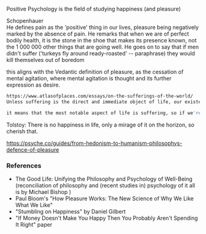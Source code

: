  Positive Psychology is the field of studying happiness (and pleasure) 
 
 Schopenhauer  
 He defines pain as the 'positive' thing in our lives, pleasure being negatively marked by the absence of pain. He remarks that when we are of perfect bodily health, it is the stone in the shoe that makes its presence known, not the 1 000 000 other things that are going well. He goes on to say that if men didn't suffer ('turkeys fly around ready-roasted' -- paraphrase) they would kill themselves out of boredom  
 
 this aligns with the Vedantic definition of pleasure, as the cessation of mental agitation, where mental agitation is thought and its further expression as desire.  
 
 ```bash
 https://www.atlasofplaces.com/essays/on-the-sufferings-of-the-world/
 Unless suffering is the direct and immediate object of life, our existence must entirely fail of its aim. It is absurd to look upon the enormous amount of pain that abounds everywhere in the world, and originates in needs and necessities inseparable from life itself, as serving no purpose at all and the result of mere chance. Each separate misfortune, as it comes, seems, no doubt, to be something exceptional; but misfortune in general is the rule
 
 it means that the most notable aspect of life is suffering, so if we're aiming for something else to be the focus of life then we're not doing very well.
 ```
 Tolstoy: There is no happiness in life, only a mirage of it on the horizon, so cherish that.
 
 https://psyche.co/guides/from-hedonism-to-humanism-philosophys-defence-of-pleasure  
 
 
 ### References
 - The Good Life: Unifying the Philosophy and Psychology of Well-Being (reconciliation of philosophy and (recent studies in) psychology of it all is by Michael Bishop )  
 - Paul Bloom's "How Pleasure Works: The New Science of Why We Like What We Like"   
 - "Stumbling on Happiness" by Daniel Gilbert  
 - "If Money Doesn't Make You Happy Then You Probably Aren't Spending It Right"  paper  
